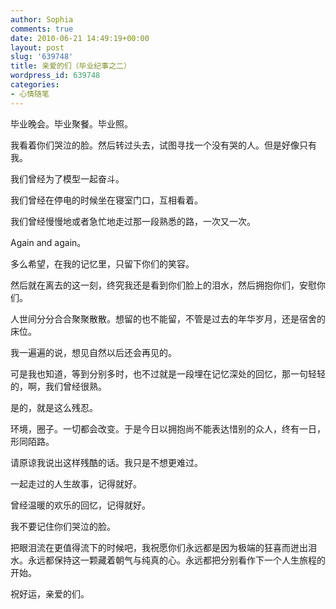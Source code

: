 ```yaml
---
author: Sophia
comments: true
date: 2010-06-21 14:49:19+00:00
layout: post
slug: '639748'
title: 亲爱的们（毕业纪事之二）
wordpress_id: 639748
categories:
- 心情随笔
---
```


毕业晚会。毕业聚餐。毕业照。

 

我看着你们哭泣的脸。然后转过头去，试图寻找一个没有哭的人。但是好像只有我。

 

我们曾经为了模型一起奋斗。

 

我们曾经在停电的时候坐在寝室门口，互相看着。

 

我们曾经慢慢地或者急忙地走过那一段熟悉的路，一次又一次。

 

Again and again。

 

多么希望，在我的记忆里，只留下你们的笑容。

 

然后就在离去的这一刻，终究我还是看到你们脸上的泪水，然后拥抱你们，安慰你们。

 

人世间分分合合聚聚散散。想留的也不能留，不管是过去的年华岁月，还是宿舍的床位。

 

我一遍遍的说，想见自然以后还会再见的。

 

可是我也知道，等到分别多时，也不过就是一段埋在记忆深处的回忆，那一句轻轻的，啊，我们曾经很熟。

 

是的，就是这么残忍。

 

环境，圈子。一切都会改变。于是今日以拥抱尚不能表达惜别的众人，终有一日，形同陌路。

 

请原谅我说出这样残酷的话。我只是不想更难过。

 

一起走过的人生故事，记得就好。

 

曾经温暖的欢乐的回忆，记得就好。

 

我不要记住你们哭泣的脸。

 

把眼泪流在更值得流下的时候吧，我祝愿你们永远都是因为极端的狂喜而迸出泪水。永远都保持这一颗藏着朝气与纯真的心。永远都把分别看作下一个人生旅程的开始。

 

祝好运，亲爱的们。
